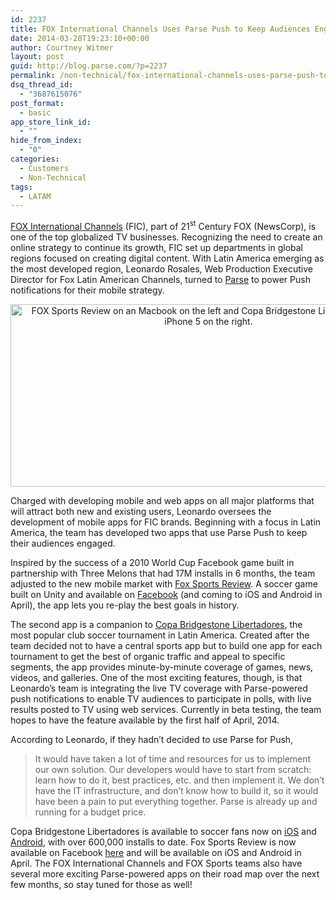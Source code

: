 ```yaml
---
id: 2237
title: FOX International Channels Uses Parse Push to Keep Audiences Engaged
date: 2014-03-28T19:23:10+00:00
author: Courtney Witmer
layout: post
guid: http://blog.parse.com/?p=2237
permalink: /non-technical/fox-international-channels-uses-parse-push-to-keep-audiences-engaged/
dsq_thread_id:
  - "3687615076"
post_format:
  - basic
app_store_link_id:
  - ""
hide_from_index:
  - "0"
categories:
  - Customers
  - Non-Technical
tags:
  - LATAM
---
```

<a href="http://www.foxinternationalchannels.com/" target="_blank">FOX International Channels</a> (FIC), part of 21<sup>st</sup> Century FOX (NewsCorp), is one of the top globalized TV businesses. Recognizing the need to create an online strategy to continue its growth, FIC set up departments in global regions focused on creating digital content. With Latin America emerging as the most developed region, Leonardo Rosales, Web Production Executive Director for Fox Latin American Channels, turned to <a href="https://parse.com" target="_blank">Parse</a> to power Push notifications for their mobile strategy.

<div style="text-align: center;">
  <a href="{{ site.url }}/assets/wp-content/uploads/2014/03/FIC.jpg"><img src="{{ site.url }}/assets/wp-content/uploads/2014/03/FIC.jpg" alt="FOX Sports Review on an Macbook on the left and Copa Bridgestone Libertadores on an iPhone 5 on the right." width="634" height="292" /></a>
</div>

Charged with developing mobile and web apps on all major platforms that will attract both new and existing users, Leonardo oversees the development of mobile apps for FIC brands. Beginning with a focus in Latin America, the team has developed two apps that use Parse Push to keep their audiences engaged.

Inspired by the success of a 2010 World Cup Facebook game built in partnership with Three Melons that had 17M installs in 6 months, the team adjusted to the new mobile market with <a href="http://www.foxsportsreview.com/" target="_blank">Fox Sports Review</a>. A soccer game built on Unity and available on <a href="https://apps.facebook.com/foxsportsreview/" target="_blank">Facebook</a> (and coming to iOS and Android in April), the app lets you re-play the best goals in history.

The second app is a companion to <a href="http://www.foxsportsla.com/futbol/sudamerica/copa-bridgestone-libertadores/app?country=us" target="_blank">Copa Bridgestone Libertadores</a>, the most popular club soccer tournament in Latin America. Created after the team decided not to have a central sports app but to build one app for each tournament to get the best of organic traffic and appeal to specific segments, the app provides minute-by-minute coverage of games, news, videos, and galleries. One of the most exciting features, though, is that Leonardo’s team is integrating the live TV coverage with Parse-powered push notifications to enable TV audiences to participate in polls, with live results posted to TV using web services. Currently in beta testing, the team hopes to have the feature available by the first half of April, 2014.

According to Leonardo, if they hadn’t decided to use Parse for Push,

> It would have taken a lot of time and resources for us to implement our own solution. Our developers would have to start from scratch: learn how to do it, best practices, etc. and then implement it. We don’t have the IT infrastructure, and don’t know how to build it, so it would have been a pain to put everything together. Parse is already up and running for a budget price.

Copa Bridgestone Libertadores is available to soccer fans now on <a href="https://itunes.apple.com/us/app/copa-bridgestone-libertadores/id595372141" target="_blank">iOS</a> and <a href="https://play.google.com/store/apps/details?id=com.foxnetworks.csl" target="_blank">Android</a>, with over 600,000 installs to date. Fox Sports Review is now available on Facebook <a href="https://apps.facebook.com/foxsportsreview/" target="_blank">here</a> and will be available on iOS and Android in April. The FOX International Channels and FOX Sports teams also have several more exciting Parse-powered apps on their road map over the next few months, so stay tuned for those as well!